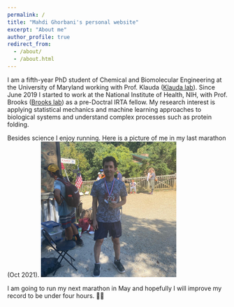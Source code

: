 ```yaml
---
permalink: /
title: "Mahdi Ghorbani's personal website"
excerpt: "About me"
author_profile: true
redirect_from: 
  - /about/
  - /about.html
---
```


I am a fifth-year PhD student of Chemical and Biomolecular Engineering at the University of Maryland working with Prof. Klauda ([Klauda lab](https://terpconnect.umd.edu/~jbklauda/)). Since June 2019 I started to work at the National Institute of Health, NIH, with Prof. Brooks ([Brooks lab](https://www.lobos.nih.gov/cbs/)) as a pre-Doctral IRTA fellow. My research interest is applying statistical mechanics and machine learning approaches to biological systems and understand complex processes such as protein folding. 

Besides science I enjoy running. Here is a picture of me in my last marathon (Oct 2021). 
<img width="310" src='../images/running.png'/>

I am going to run my next marathon in May and hopefully I will improve my record to be under four hours. 🏃‍♂️

